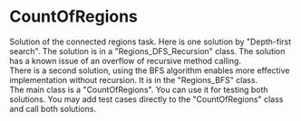 # CountOfRegions
Solution of the connected regions task. Here is one solution by "Depth-first search". The solution is in a "Regions_DFS_Recursion" class. The solution has a known issue of an overflow of recursive method calling. <br>
There is a second solution, using the BFS algorithm enables more effective implementation without recursion. It is in the "Regions_BFS" class. <br>
The main class is a "CountOfRegions". You can use it for testing both solutions. You may add test cases directly to the "CountOfRegions" class and call both solutions. <br>
